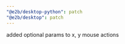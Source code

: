 ```yaml
---
"@e2b/desktop-python": patch
"@e2b/desktop": patch
---
```


added optional params to x, y mouse actions
